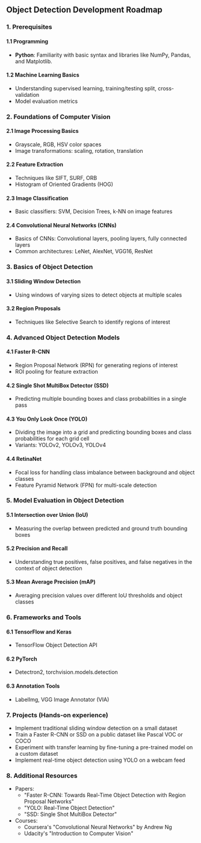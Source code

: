 ## Object Detection Development Roadmap

### 1. **Prerequisites**

#### 1.1 Programming
- **Python**: Familiarity with basic syntax and libraries like NumPy, Pandas, and Matplotlib.

#### 1.2 Machine Learning Basics
- Understanding supervised learning, training/testing split, cross-validation
- Model evaluation metrics

### 2. **Foundations of Computer Vision**

#### 2.1 Image Processing Basics
- Grayscale, RGB, HSV color spaces
- Image transformations: scaling, rotation, translation

#### 2.2 Feature Extraction
- Techniques like SIFT, SURF, ORB
- Histogram of Oriented Gradients (HOG)

#### 2.3 Image Classification
- Basic classifiers: SVM, Decision Trees, k-NN on image features

#### 2.4 Convolutional Neural Networks (CNNs)
- Basics of CNNs: Convolutional layers, pooling layers, fully connected layers
- Common architectures: LeNet, AlexNet, VGG16, ResNet

### 3. **Basics of Object Detection**

#### 3.1 Sliding Window Detection
- Using windows of varying sizes to detect objects at multiple scales

#### 3.2 Region Proposals
- Techniques like Selective Search to identify regions of interest

### 4. **Advanced Object Detection Models**

#### 4.1 Faster R-CNN
- Region Proposal Network (RPN) for generating regions of interest
- ROI pooling for feature extraction

#### 4.2 Single Shot MultiBox Detector (SSD)
- Predicting multiple bounding boxes and class probabilities in a single pass

#### 4.3 You Only Look Once (YOLO)
- Dividing the image into a grid and predicting bounding boxes and class probabilities for each grid cell
- Variants: YOLOv2, YOLOv3, YOLOv4

#### 4.4 RetinaNet
- Focal loss for handling class imbalance between background and object classes
- Feature Pyramid Network (FPN) for multi-scale detection

### 5. **Model Evaluation in Object Detection**

#### 5.1 Intersection over Union (IoU)
- Measuring the overlap between predicted and ground truth bounding boxes

#### 5.2 Precision and Recall
- Understanding true positives, false positives, and false negatives in the context of object detection

#### 5.3 Mean Average Precision (mAP)
- Averaging precision values over different IoU thresholds and object classes

### 6. **Frameworks and Tools**

#### 6.1 TensorFlow and Keras
- TensorFlow Object Detection API

#### 6.2 PyTorch
- Detectron2, torchvision.models.detection

#### 6.3 Annotation Tools
- LabelImg, VGG Image Annotator (VIA)

### 7. **Projects** (Hands-on experience)
- Implement traditional sliding window detection on a small dataset
- Train a Faster R-CNN or SSD on a public dataset like Pascal VOC or COCO
- Experiment with transfer learning by fine-tuning a pre-trained model on a custom dataset
- Implement real-time object detection using YOLO on a webcam feed

### 8. **Additional Resources**
- Papers:
  - "Faster R-CNN: Towards Real-Time Object Detection with Region Proposal Networks"
  - "YOLO: Real-Time Object Detection"
  - "SSD: Single Shot MultiBox Detector"
- Courses:
  - Coursera's "Convolutional Neural Networks" by Andrew Ng
  - Udacity's "Introduction to Computer Vision"
